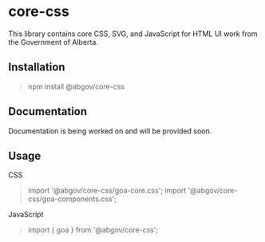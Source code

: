 # core-css

This library contains core CSS, SVG, and JavaScript for HTML UI work from the Government of Alberta.

## Installation

> npm install @abgov/core-css

## Documentation

Documentation is being worked on and will be provided soon.

## Usage

CSS
> import '@abgov/core-css/goa-core.css';
> import '@abgov/core-css/goa-components.css';

JavaScript
> import { goa } from '@abgov/core-css';

